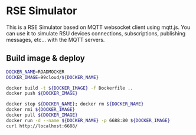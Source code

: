 # RSE Simulator

This is a RSE Simulator based on MQTT websocket client using mqtt.js. You can use it to simulate RSU
devices connections, subscriptions, publishing messages, etc... with the MQTT servers.

## Build image & deploy

```bash
DOCKER_NAME=ROADMOCKER
DOCKER_IMAGE=99cloud/${DOCKER_NAME}

docker build -t ${DOCKER_IMAGE} -f Dockerfile ..
docker push ${DOCKER_IMAGE}

docker stop ${DOCKER_NAME}; docker rm ${DOCKER_NAME}
docker rmi ${DOCKER_IMAGE}
docker pull ${DOCKER_IMAGE}
docker run -d --name ${DOCKER_NAME} -p 6688:80 ${DOCKER_IMAGE}
curl http://localhost:6688/
```